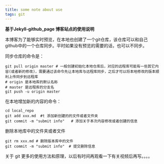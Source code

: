 ```yaml
---
title: some note about use
tags: git
---
```


**基于Jekyll-github_page 博客站点的使用说明**

本博客为了能够实时预览，在本地也创建了一个git仓库，该仓库可以和自己github中的一个仓库同步。平时如果没有预览的需要的话，也可以不同步。

同步仓库的命令是：
```
git pull origin master # 一般创建初始化本地仓库后，对应的远程库可能有一些其它内容(或者新的修改)，需要通过该命令先让本地库与远程库同步，之后才可以将本地修改的版本顺利上传同步到远程库 
# origin 是本地库的默认名称
# master 是远程库的分支名
git push -u origin master
```

在本地增加新的内容的命令：
```
cd local_repo
git add xxx.md  #t 添加新创建的的文件或者文件夹
git commit -m "submit info"   # 添加关于本次内容修改或者创建的信息
```
删除本地库中的文件夹或者文件
```
git rm xxx.md # 删除版本库中的文件
git commit -m "submit info"  # 提交删除信息
```
关于 git 更多的使用方法和原理，以后有时间再观看一下有关视频后再写。。。。
